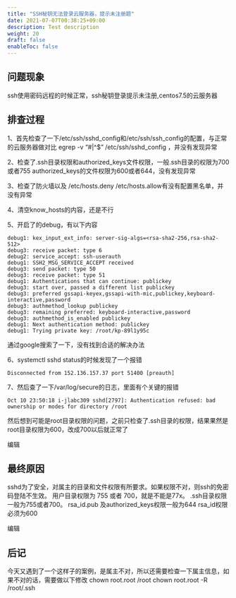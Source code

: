 ```yaml
---
title: "SSH秘钥无法登录云服务器，提示未注册题"
date: 2021-07-07T00:38:25+09:00
description: Test description
weight: 20
draft: false
enableToc: false
---
```


## 问题现象

ssh使用密码远程的时候正常，ssh秘钥登录提示未注册,centos7.5的云服务器

## 排查过程

1、首先检查了一下/etc/ssh/sshd_config和/etc/ssh/ssh_config的配置，与正常的云服务器做对比 egrep -v “#|^$” /etc/ssh/sshd_config ，并没有发现异常

2、检查了.ssh目录权限和authorized_keys文件权限，一般.ssh目录的权限为700或者755 authorized_keys的文件权限为600或者644，没有发现异常

3、检查了防火墙以及 /etc/hosts.deny /etc/hosts.allow有没有配置黑名单，并没有异常

4、清空know_hosts的内容，还是不行

5、开启了的debug，有以下内容

```
debug1: kex_input_ext_info: server-sig-algs=<rsa-sha2-256,rsa-sha2-512>
debug3: receive packet: type 6
debug2: service_accept: ssh-userauth
debug1: SSH2_MSG_SERVICE_ACCEPT received
debug3: send packet: type 50
debug3: receive packet: type 51
debug1: Authentications that can continue: publickey
debug3: start over, passed a different list publickey
debug3: preferred gssapi-keyex,gssapi-with-mic,publickey,keyboard-interactive,password
debug3: authmethod_lookup publickey
debug3: remaining preferred: keyboard-interactive,password
debug3: authmethod_is_enabled publickey
debug1: Next authentication method: publickey
debug1: Trying private key: /root/kp-89l1y95c
```

通过google搜索了一下，没有找到合适的解决办法

6、systemctl sshd status的时候发现了一个报错

```
Disconnected from 152.136.157.37 port 51400 [preauth]
```

7、然后查了一下/var/log/secure的日志，里面有个关键的报错

```
Oct 10 23:50:18 i-jlabc309 sshd[2797]: Authentication refused: bad ownership or modes for directory /root
```

然后想到可能是root目录权限的问题，之前只检查了.ssh目录的权限，结果果然是root目录权限为600，改成700以后就正常了

编辑

## 最终原因

sshd为了安全，对属主的目录和文件权限有所要求。如果权限不对，则ssh的免密码登陆不生效。 用户目录权限为 755 或者 700，就是不能是77x。 .ssh目录权限一般为755或者700。 rsa_id.pub 及authorized_keys权限一般为644 rsa_id权限必须为600

编辑

## 后记

今天又遇到了一个这样子的案例，是属主不对，所以还需要检查一下属主信息，如果不对的话，需要做以下修改 chown root.root /root chown root.root -R /root/.ssh